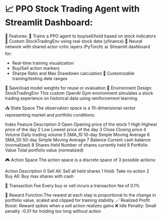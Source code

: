 # 📈 PPO Stock Trading Agent with Streamlit Dashboard:

🚀 Features:
🧠 Trains a PPO agent to buy/sell/hold based on stock indicators
🧾 Custom StockTradingEnv using real stock data (yfinance)
🧩 Neural network with shared actor-critic layers (PyTorch)
📊 Streamlit dashboard for:
  - Real-time training visualization
  - Buy/Sell action markers
  - Sharpe Ratio and Max Drawdown calculation
📅 Customizable training/testing date ranges

💾 Save/load model weights for reuse or evaluation
🧠 Environment Design: StockTradingEnv
This custom OpenAI Gym environment simulates a stock trading experience on historical data using reinforcement learning.

📥 State Space
The observation space is a 10-dimensional vector representing market and portfolio conditions:

Index	Feature	Description
0	Open	Opening price of the stock
1	High	Highest price of the day
2	Low	Lowest price of the day
3	Close	Closing price
4	Volume	Daily trading volume
5	SMA_10	10-day Simple Moving Average
6	SMA_50	50-day Simple Moving Average
7	Balance	Current cash balance (normalized)
8	Shares Held	Number of shares currently held
9	Portfolio Value	Total portfolio value (normalized)

🎮 Action Space
The action space is a discrete space of 3 possible actions:

Action	Description
0	Sell All: Sell all held shares
1	Hold: Take no action
2	Buy All: Buy max shares with cash

💸 Transaction Fee
Every buy or sell incurs a transaction fee of 0.1%

🎯 Reward Function
The reward at each step is proportional to the change in portfolio value, scaled and clipped for training stability.
✅ Realized Profit Boost: Reward spikes when a sell action realizes gains
❌ Idle Penalty: Small penalty -0.01 for holding too long without action

